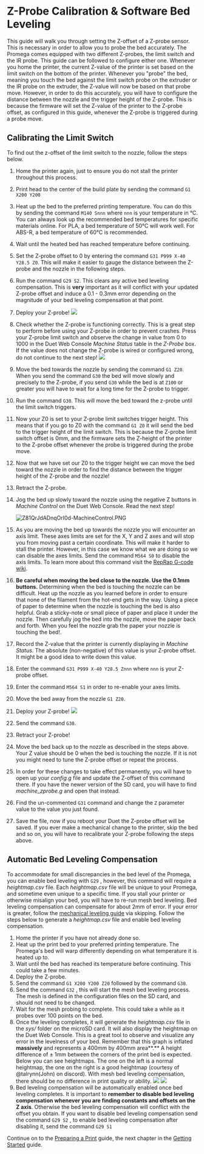 # Z-Probe Calibration & Software Bed Leveling

This guide will walk you through setting the Z-offset of a Z-probe sensor. This is necessary in order to allow you to probe the bed accurately. The Promega comes equipped with two different Z-probes, the limit switch and the IR probe. This guide can be followed to configure either one. Whenever you home the printer, the current Z-value of the printer is set based on the limit switch on the bottom of the printer. Whenever you "probe" the bed, meaning you touch the bed against the limit switch probe on the extruder or the IR probe on the extruder, the Z-value will now be based on that probe move. However, in order to do this accurately, you will have to configure the distance between the nozzle and the trigger height of the Z-probe. This is because the firmware will set the Z-value of the printer to the Z-probe offset, as configured in this guide, whenever the Z-probe is triggered during a probe move.

## Calibrating the Limit Switch

To find out the z-offset of the limit switch to the nozzle, follow the steps below.

1. Home the printer again, just to ensure you do not stall the printer throughout this process. 
2. Print head to the center of the build plate by sending the command `G1 X200 Y200` 
3. Heat up the bed to the preferred printing temperature. You can do this by sending the command `M140 Snnn` where `nnn` is your temperature in °C. You can always look up the recommended bed temperatures for specific materials online. For PLA, a bed temperature of 50°C will work well. For ABS-R, a bed temperature of 60°C is recommended. 
4. Wait until the heated bed has reached temperature before continuing. 
5. Set the Z-probe offset to 0 by entering the command `G31 P999 X-40 Y28.5 Z0`. This will make it easier to gauge the distance between the Z-probe and the nozzle in the following steps. 
6. Run the command `G29 S2`. This clears any active bed leveling compensation. This is **very** important as it will conflict with your updated Z-probe offset and induce a 0.1 - 0.3mm error depending on the magnitude of your bed leveling compensation at that point. 
7. Deploy your Z-probe!  ![](../.gitbook/assets/deployingtheprobe%20%282%29.gif) 
8. Check whether the Z-probe is functioning correctly. This is a great step to perform before using your Z-probe in order to prevent crashes. Press your Z-probe limit switch and observe the change in value from 0 to 1000 in the Duet Web Console _Machine Status_ table in the _Z-Probe_ box. If the value does not change the Z-probe is wired or configured wrong, do not continue to the next step!  ![](../.gitbook/assets/zprobemachinestatus.png) 
9. Move the bed towards the nozzle by sending the command `G1 Z20`. When you send the command `G30` the bed will move slowly and precisely to the Z-probe, if you send `G30` while the bed is at `Z100` or greater you will have to wait for a long time for the Z-probe to trigger.
10. Run the command `G30`. This will move the bed toward the z-probe until the limit switch triggers.
11. Now your Z0 is set to your Z-probe limit switches trigger height. This means that if you go to Z0 with the command `G1 Z0` it will send the bed to the trigger height of the limit switch. This is because the Z-probe limit switch offset is 0mm, and the firmware sets the Z-height of the printer to the Z-probe offset whenever the probe is triggered during the probe move.
12. Now that we have set our Z0 to the trigger height we can move the bed toward the nozzle in order to find the distance between the trigger height of the Z-probe and the nozzle!
13. Retract the Z-probe.
14. Jog the bed up slowly toward the nozzle using the negative Z buttons in _Machine Control_ on the Duet Web Console. Read the next step!

    ![Z81QrJdADnqOrI0d-MachineControl.PNG](../.gitbook/assets/z81qrjdadnqori0d-machinecontrol%20%282%29.PNG)

15. As you are moving the bed up towards the nozzle you will encounter an axis limit. These axes limits are set for the X, Y and Z axes and will stop you from moving past a certain coordinate. This will make it harder to stall the printer. However, in this case we know what we are doing so we can disable the axes limits. Send the command `M564 S0` to disable the axis limits. To learn more about this command visit the [RepRap G-code wiki](https://reprap.org/wiki/G-code#M564:_Limit_axes).
16. **Be careful when moving the bed close to the nozzle. Use the 0.1mm buttons.** Determining when the bed is touching the nozzle can be difficult. Heat up the nozzle as you learned before in order to ensure that none of the filament from the hot-end gets in the way. Using a piece of paper to determine when the nozzle is touching the bed is also helpful. Grab a sticky-note or small piece of paper and place it under the nozzle. Then carefully jog the bed into the nozzle, move the paper back and forth. When you feel the nozzle grab the paper your nozzle is touching the bed!. 
17. Record the Z-value that the printer is currently displaying in _Machine Status_. The absolute \(non-negative\) of this value is your Z-probe offset. It might be a good idea to write down this value.
18. Enter the command `G31 P999 X-40 Y28.5 Znnn` where `nnn` is your Z-probe offset.
19. Enter the command `M564 S1` in order to re-enable your axes limits.
20. Move the bed away from the nozzle `G1 Z20`.
21. Deploy your Z-probe!  ![](../.gitbook/assets/deployingtheprobe%20%281%29.gif) 
22. Send the command `G30`.
23. Retract your Z-probe!
24. Move the bed back up to the nozzle as described in the steps above. Your Z value should be 0 when the bed is touching the nozzle. If it is not you might need to tune the Z-probe offset or repeat the process.
25. In order for these changes to take effect permanently, you will have to open up your _config.g_ file and update the Z-offset of this command there. If you have the newer version of the SD card, you will have to find _machine\_zprobe.g_ and open that instead.
26. Find the un-commented `G31` command and change the `Z` parameter value to the value you just found.
27. Save the file, now if you reboot your Duet the Z-probe offset will be saved. If you ever make a mechanical change to the printer, skip the bed and so on, you will have to recalibrate your Z-probe following the steps above.

## Automatic Bed Leveling Compensation

To accommodate for small discrepancies in the bed level of the Promega, you can enable bed leveling with `G29` , however, this command will require a _heightmap.csv_ file. Each _heightmap.csv_ file will be unique to your Promega, and sometime even unique to a specific time. If you stall your printer or otherwise misalign your bed, you will have to re-run mesh bed leveling. Bed leveling compensation can compensate for about 2mm of error. If your error is greater, follow the [mechanical leveling guide](mechanical-bed-leveling.md) via skipping. Follow the steps below to generate a _heightmap.csv_ file and enable bed leveling compensation.

1. Home the printer if you have not already done so.
2. Heat up the print bed to your preferred printing temperature. The Promega's bed will warp differently depending on what temperature it is heated up to.
3. Wait until the bed has reached its temperature before continuing. This could take a few minutes.
4. Deploy the Z-probe.
5. Send the command `G1 X200 Y200 Z20` followed by the command `G30`.
6. Send the command `G32` , this will start the mesh bed leveling process. The mesh is defined in the configuration files on the SD card, and should not need to be changed.
7. Wait for the mesh probing to complete. This could take a while as it probes over 100 points on the bed.
8. Once the leveling completes, it will generate the _heightmap.csv_ file in the _sys/_ folder on the microSD card. It will also display the heightmap on the Duet Web Console. This is a great tool to observe and visualize any error in the levelness of your bed. Remember that this graph is inflated **massively** and represents a 400mm by 400mm area**.** A height difference of  ± 1mm between the corners of the print bed is expected. Below you can see heightmaps. The one on the left is a normal heightmap, the one on the right is a good heightmap \(courtesy of @talrynn\(John\) on discord\). With mesh bed leveling compensation, there should be no difference in print quality or ability.  ![](../.gitbook/assets/heightmapvisual.PNG) ![](../.gitbook/assets/goodheightmapvisual%20%281%29.png) 
9. Bed leveling compensation will be automatically enabled once bed leveling completes. It is important to **remember to disable bed leveling compensation whenever you are finding constants and offsets on the Z axis**. Otherwise the bed leveling compensation will conflict with the offset you obtain. If you want to disable bed leveling compensation send the command `G29 S2` , to enable bed leveling compensation after disabling it, send the command `G29 S1`

Continue on to the [Preparing a Print](https://m3d.gitbook.io/promega-docs/getting-started/preparing-a-print) guide, the next chapter in the [Getting Started](https://m3d.gitbook.io/promega-docs/getting-started) guide.

